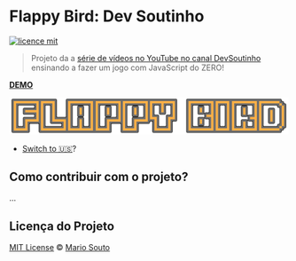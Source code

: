 # Flappy Bird: Dev Soutinho 

[![licence mit](https://img.shields.io/badge/licence-MIT-blue.svg)](https://github.com/afonsopacifer/open-source-boilerplate/blob/master/LICENSE.md)

> Projeto da a [série de vídeos no YouTube no canal DevSoutinho](https://www.youtube.com/watch?v=jOAU81jdi-c&list=PLTcmLKdIkOWmeNferJ292VYKBXydGeDej) ensinando a fazer um jogo com JavaScript do ZERO!

[**DEMO**](https://mariosouto.com/flappy-bird-devsoutinho/)

![Logo do Projeto](./_docs/logo.png)

- [Switch to 🇺🇸](./_docs/README_en-us.md)?

## Como contribuir com o projeto?
...

## Licença do Projeto
[MIT License](./LICENSE.md) © [Mario Souto](http://mariosouto.com/)
